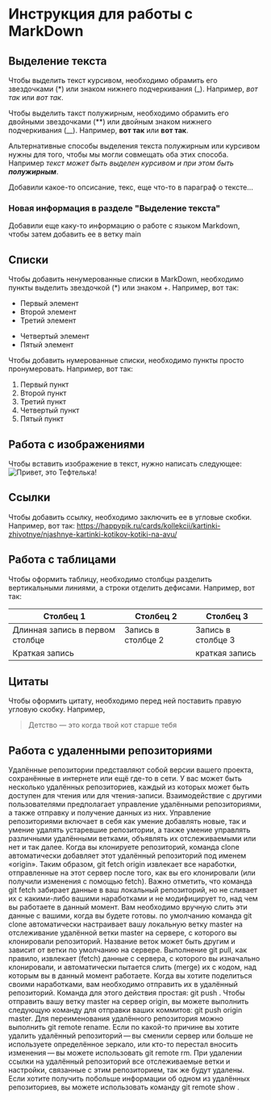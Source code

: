 # Инструкция для работы с MarkDown

## Выделение текста
Чтобы выделить текст курсивом, необходимо обрамить его звездочками (*) или знаком нижнего подчеркивания (_). Например, *вот так* или _вот так_.

Чтобы выделить такст полужирным, необходимо обрамить его двойными звездочками (**) или двойным знаком нижнего подчеркивания (__). Например, **вот так** или __вот так__.

Альтернативные способы выделения текста полужирным или курсивом нужны для того, чтобы мы могли совмещать оба этих способа. Например _текст может быть выделен *курсивом* и при этом быть **полужирным**_.

Добавили какое-то опсисание, текс, еще что-то в параграф о тексте...

### Новая информация в разделе "Выделение текста"

Добавили еще каку-то информацию о работе с языком Markdown, чтобы затем добавить ее в ветку main

## Списки

Чтобы добавить ненумерованные списки в MarkDown, необходимо пункты выделить звездочкой (*) или знаком +. Например, вот так:
* Первый элемент
* Второй элемент
* Третий элемент
+ Четвертый элемент
+ Пятый элемент

Чтобы добавить нумерованные списки, необходимо пункты просто пронумеровать. Например, вот так:
1. Первый пункт
2. Второй пункт
3. Третий пункт
4. Четвертый пункт
5. Пятый пункт

## Работа с изображениями

Чтобы вставить изображение в текст, нужно написать следующее:
![Привет, это Тефтелька!](kitty.jpeg)


## Ссылки

Чтобы добавить ссылку, необходимо заключить ее в угловые скобки. Например, вот так:
<https://happypik.ru/cards/kollekcii/kartinki-zhivotnye/njashnye-kartinki-kotikov-kotiki-na-avu/>

## Работа с таблицами

Чтобы оформить таблицу, необходимо столбцы разделить вертикальными линиями, а строки отделить дефисами. Например, вот так:

|Столбец 1|Столбец 2|Столбец 3|
|-|--------|--------|
|Длинная запись в первом столбце|Запись в столбце 2|Запись в столбце 3|
|Краткая запись| |краткая запись|

## Цитаты

Чтобы оформить цитату, необходимо перед ней поставить правую угловую скобку. Например, 
> Детство — это когда твой кот старше тебя

## Работа с удаленными репозиториями

Удалённые репозитории представляют собой версии вашего проекта, сохранённые в интернете или ещё где-то в сети. У вас может быть несколько удалённых репозиториев, каждый из которых может быть доступен для чтения или для чтения-записи. Взаимодействие с другими пользователями предполагает управление удалёнными репозиториями, а также отправку и получение данных из них. Управление репозиториями включает в себя как умение добавлять новые, так и умение удалять устаревшие репозитории, а также умение управлять различными удалёнными ветками, объявлять их отслеживаемыми или нет и так далее. Когда вы клонируете репозиторий, команда clone автоматически добавляет этот удалённый репозиторий под именем «origin». Таким образом, git fetch origin извлекает все наработки, отправленные на этот сервер после того, как вы его клонировали (или получили изменения с помощью fetch). Важно отметить, что команда git fetch забирает данные в ваш локальный репозиторий, но не сливает их с какими-либо вашими наработками и не модифицирует то, над чем вы работаете в данный момент. Вам необходимо вручную слить эти данные с вашими, когда вы будете готовы. по умолчанию команда git clone автоматически настраивает вашу локальную ветку master на отслеживание удалённой ветки master на сервере, с которого вы клонировали репозиторий. Название веток может быть другим и зависит от ветки по умолчанию на сервере. Выполнение git pull, как правило, извлекает (fetch) данные с сервера, с которого вы изначально клонировали, и автоматически пытается слить (merge) их с кодом, над которым вы в данный момент работаете. Когда вы хотите поделиться своими наработками, вам необходимо отправить их в удалённый репозиторий. Команда для этого действия простая: git push <remote-name> <branch-name>. Чтобы отправить вашу ветку master на сервер origin, вы можете выполнить следующую команду для отправки ваших коммитов: git push origin master. Для переименования удалённого репозитория можно выполнить git remote rename.
Если по какой-то причине вы хотите удалить удалённый репозиторий — вы сменили сервер или больше не используете определённое зеркало, или кто-то перестал вносить изменения — вы можете использовать git remote rm. При удалении ссылки на удалённый репозиторий все отслеживаемые ветки и настройки, связанные с этим репозиторием, так же будут удалены. Если хотите получить побольше информации об одном из удалённых репозиториев, вы можете использовать команду git remote show <remote>.




